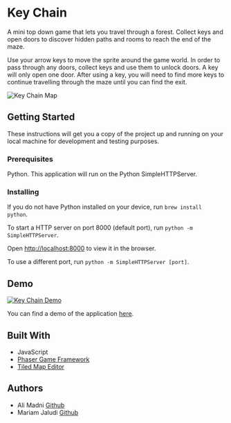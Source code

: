# Key Chain
A mini top down game that lets you travel through a forest. Collect keys and open doors to discover hidden paths and rooms to reach the end of the maze.

Use your arrow keys to move the sprite around the game world. In order to pass through any doors, collect keys and use them to unlock doors. A key will only open one door. After using a key, you will need to find more keys to continue travelling through the maze until you can find the exit.

![Key Chain Map](https://drive.google.com/file/d/15DO1oDHHMIBqb5amEZapQoBrxK1U6gCV/view?usp=sharing)

## Getting Started
These instructions will get you a copy of the project up and running on your local machine for development and testing purposes.

### Prerequisites
Python. This application will run on the Python SimpleHTTPServer.

### Installing

If you do not have Python installed on your device, run `brew install python`.<br>

To start a HTTP server on port 8000 (default port), run `python -m SimpleHTTPServer`.<br>

Open [http://localhost:8000](http://localhost:8000) to view it in the browser.<br>

To use a different port, run `python -m SimpleHTTPServer [port]`.

## Demo

[![Key Chain Demo](http://img.youtube.com/vi/JgVV___m934/0.jpg)](https://youtu.be/JgVV___m934 "Key Chain Demo")

You can find a demo of the application [here](https://youtu.be/JgVV___m934).

## Built With

* JavaScript
* [Phaser Game Framework](https://phaser.io/)
* [Tiled Map Editor](https://www.mapeditor.org/)

## Authors

* Ali Madni [Github](https://github.com/AlzoPalzo)
* Mariam Jaludi [Github](https://github.com/Mariamjaludi)

